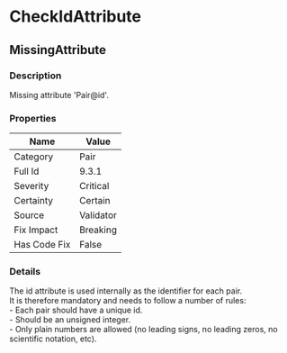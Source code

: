 ﻿---  
uid: Validator_9_3_1  
---

# CheckIdAttribute

## MissingAttribute

### Description

Missing attribute 'Pair@id'.

### Properties

| Name         | Value     |
| ------------ | --------- |
| Category     | Pair      |
| Full Id      | 9.3.1     |
| Severity     | Critical  |
| Certainty    | Certain   |
| Source       | Validator |
| Fix Impact   | Breaking  |
| Has Code Fix | False     |

### Details

The id attribute is used internally as the identifier for each pair.  
It is therefore mandatory and needs to follow a number of rules:  
\- Each pair should have a unique id.  
\- Should be an unsigned integer.  
\- Only plain numbers are allowed (no leading signs, no leading zeros, no scientific notation, etc).
